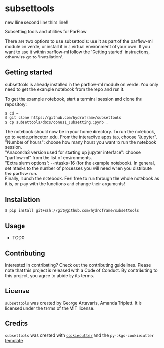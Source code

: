 # subsettools

new lline
second line
thirs line!!

Subsetting tools and utilities for ParFlow

There are two options to use subsettools: use it as part of the parflow-ml module on verde, or install it in a virtual environment of your own.
If you want to use it within parflow-ml follow the 'Getting started' instructions, otherwise go to 'Installation'.

## Getting started

subsettools is already installed in the parflow-ml module on verde. You only need to get the example notebook from the repo and run it.

To get the example notebook, start a terminal session and clone the repository:

```bash
$ cd ~
$ git clone https://github.com/hydroframe/subsettools
$ cp subsettools/docs/conus1_subsetting.ipynb .
```

The notebook should now be in your home directory. To run the notebook, go to verde.princeton.edu. From the interactive apps tab, choose "Jupyter". \
"Number of hours": choose how many hours you want to run the notebook session. \
"Anaconda3 version used for starting up jupyter interface": choose "parflow-ml" from the list of environments. \
"Extra slurm options": --ntasks=16 (for the example notebook). In general, set ntasks to the number of processes you will need when you distribute the parflow run. \
Finally, launch the notebook. Feel free to run through the whole notebook as it is, or play with the functions and change their arguments!


## Installation

```bash
$ pip install git+ssh://git@github.com/hydroframe/subsettools
```

## Usage

- TODO

## Contributing

Interested in contributing? Check out the contributing guidelines. Please note that this project is released with a Code of Conduct. By contributing to this project, you agree to abide by its terms.

## License

`subsettools` was created by George Artavanis, Amanda Triplett. It is licensed under the terms of the MIT license.

## Credits

`subsettools` was created with [`cookiecutter`](https://cookiecutter.readthedocs.io/en/latest/) and the `py-pkgs-cookiecutter` [template](https://github.com/py-pkgs/py-pkgs-cookiecutter).
